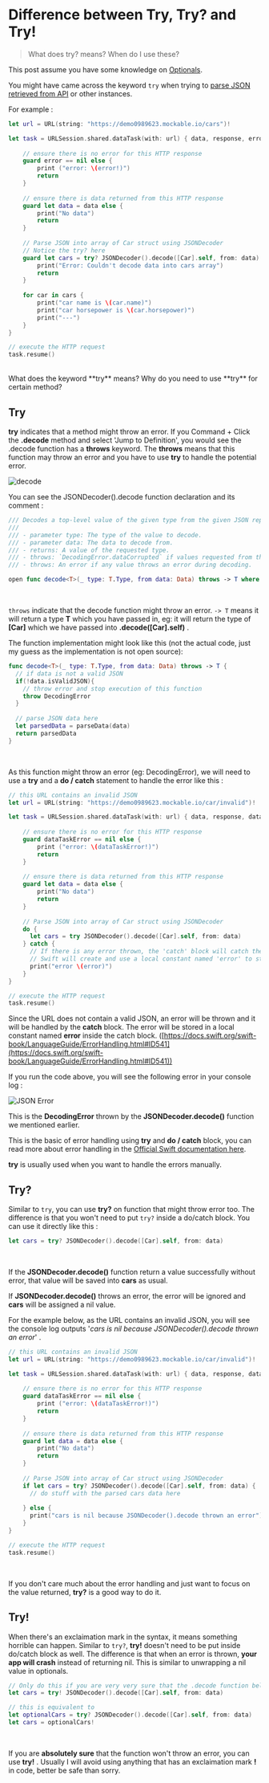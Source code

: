 # Difference between Try, Try? and Try!

> What does try? means? When do I use these?

This post assume you have some knowledge on [Optionals](https://fluffy.es/eli-5-optional/).



You might have came across the keyword `try` when trying to [parse JSON retrieved from API](https://fluffy.es/parse-json-using-decodable-protocol/) or other instances. 


For example : 

```swift
let url = URL(string: "https://demo0989623.mockable.io/cars")!

let task = URLSession.shared.dataTask(with: url) { data, response, error in
    
    // ensure there is no error for this HTTP response
    guard error == nil else {
        print ("error: \(error!)")
        return
    }
    
    // ensure there is data returned from this HTTP response
    guard let data = data else {
        print("No data")
        return
    }
    
    // Parse JSON into array of Car struct using JSONDecoder
    // Notice the try? here
    guard let cars = try? JSONDecoder().decode([Car].self, from: data) else {
        print("Error: Couldn't decode data into cars array")
        return
    }
    
    for car in cars {
        print("car name is \(car.name)")
        print("car horsepower is \(car.horsepower)")
        print("---")
    }
}

// execute the HTTP request
task.resume()

```

<br>
What does the keyword **try** means? Why do you need to use **try** for certain method?



## Try

**try** indicates that a method might throw an error. If you Command + Click the **.decode** method and select 'Jump to Definition', you would see the .decode function has a **throws** keyword. The **throws** means that this function may throw an error and you have to use **try** to handle the potential error.



![decode](https://iosimage.s3.amazonaws.com/2018/27-try/commandClick.png)



You can see the JSONDecoder().decode function declaration and its comment : 

```swift
/// Decodes a top-level value of the given type from the given JSON representation.
///
/// - parameter type: The type of the value to decode.
/// - parameter data: The data to decode from.
/// - returns: A value of the requested type.
/// - throws: `DecodingError.dataCorrupted` if values requested from the payload are corrupted, or if the given data is not valid JSON.
/// - throws: An error if any value throws an error during decoding.

open func decode<T>(_ type: T.Type, from data: Data) throws -> T where T : Decodable
```

<br>



`throws` indicate that the decode function might throw an error. `-> T` means it will return a type **T** which you have passed in, eg: it will return the type of **[Car]** which we have passed into **.decode([Car].self)** .



The function implementation might look like this (not the actual code, just my guess as the implementation is not open source):

```swift
func decode<T>(_ type: T.Type, from data: Data) throws -> T {
  // if data is not a valid JSON
  if(!data.isValidJSON){
    // throw error and stop execution of this function
    throw DecodingError
  } 
  
  // parse JSON data here
  let parsedData = parseData(data)
  return parsedData
}
```

<br>

As this function might throw an error (eg: DecodingError), we will need to use a **try** and a **do / catch** statement to handle the error like this : 

```swift
// this URL contains an invalid JSON
let url = URL(string: "https://demo0989623.mockable.io/car/invalid")!

let task = URLSession.shared.dataTask(with: url) { data, response, dataTaskError in
    
    // ensure there is no error for this HTTP response
    guard dataTaskError == nil else {
        print ("error: \(dataTaskError!)")
        return
    }
    
    // ensure there is data returned from this HTTP response
    guard let data = data else {
        print("No data")
        return
    }
    
    // Parse JSON into array of Car struct using JSONDecoder
    do {
      let cars = try JSONDecoder().decode([Car].self, from: data)
    } catch {
      // If there is any error thrown, the 'catch' block will catch the error
      // Swift will create and use a local constant named 'error' to store the error thrown by the function
      print("error \(error)")
    }
}

// execute the HTTP request
task.resume()
```



Since the URL does not contain a valid JSON, an error will be thrown and it will be handled by the **catch** block. The error will be stored in a local constant named **error** inside the catch block. ([https://docs.swift.org/swift-book/LanguageGuide/ErrorHandling.html#ID541](https://docs.swift.org/swift-book/LanguageGuide/ErrorHandling.html#ID541))



If you run the code above, you will see the following error in your console log : 

![JSON Error](https://iosimage.s3.amazonaws.com/2018/27-try/jsonError.png)



This is the **DecodingError** thrown by the **JSONDecoder.decode()** function we mentioned earlier.



This is the basic of error handling using **try** and **do / catch** block, you can read more about error handling in the [Official Swift documentation here](https://docs.swift.org/swift-book/LanguageGuide/ErrorHandling.html).



**try** is usually used when you want to handle the errors manually.



## Try?

Similar to `try`, you can use **try?**  on function that might throw error too. The difference is that you won't need to put `try?` inside a do/catch block. You can use it directly like this :

```swift
let cars = try? JSONDecoder().decode([Car].self, from: data)
```

<br>

If the **JSONDecoder.decode()** function return a value successfully without error, that value will be saved into **cars** as usual. 



If **JSONDecoder.decode()** throws an error, the error will be ignored and **cars** will be assigned a nil value.


For the example below, as the URL contains an invalid JSON, you will see the console log outputs '*cars is nil because JSONDecoder().decode thrown an error*' .

```swift
// this URL contains an invalid JSON
let url = URL(string: "https://demo0989623.mockable.io/car/invalid")!

let task = URLSession.shared.dataTask(with: url) { data, response, dataTaskError in
    
    // ensure there is no error for this HTTP response
    guard dataTaskError == nil else {
        print ("error: \(dataTaskError!)")
        return
    }
    
    // ensure there is data returned from this HTTP response
    guard let data = data else {
        print("No data")
        return
    }
    
    // Parse JSON into array of Car struct using JSONDecoder
    if let cars = try? JSONDecoder().decode([Car].self, from: data) {
      // do stuff with the parsed cars data here
      
    } else {
      print("cars is nil because JSONDecoder().decode thrown an error")
    }
}

// execute the HTTP request
task.resume()
```

<br>



If you don't care much about the error handling and just want to focus on the value returned, **try?** is a good way to do it.



## Try!

When there's an exclaimation mark in the syntax, it means something horrible can happen. Similar to `try?`, **try!** doesn't need to be put inside do/catch block as well. The difference is that when an error is thrown, **your app will crash** instead of returning nil. This is similar to unwrapping a nil value in optionals.



```swift
// Only do this if you are very very sure that the .decode function below won't throw an error
let cars = try! JSONDecoder().decode([Car].self, from: data)

// this is equivalent to
let optionalCars = try? JSONDecoder().decode([Car].self, from: data)
let cars = optionalCars!
```

<br>



If you are **absolutely sure** that the function won't throw an error, you can use **try!** . Usually I will avoid using anything that has an exclaimation mark **!** in code, better be safe than sorry.